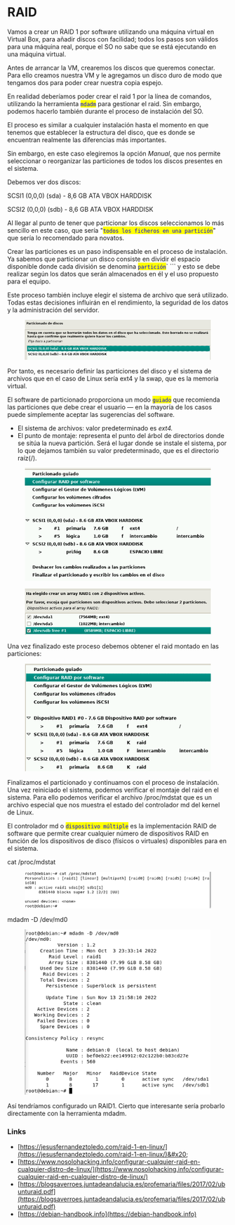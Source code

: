 # RAID

Vamos a crear un RAID 1 por software utilizando una máquina virtual en Virtual Box, para añadir discos con facilidad; todos los pasos son válidos para una máquina real, porque el SO no sabe que se está ejecutando en una máquina virtual.

Antes de arrancar la VM, crearemos los discos que queremos conectar. Para ello creamos nuestra VM y le agregamos un disco duro de modo que tengamos dos para poder crear nuestra copia espejo.

En realidad deberíamos poder crear el raid 1 por la línea de comandos, utilizando la herramienta <mark style="color:blue;">`mdadm`</mark> para gestionar el raid. Sin embargo, podemos hacerlo también durante el proceso de instalación del SO.

El proceso es similar a cualquier instalación hasta el momento en que tenemos que establecer la estructura del disco, que es donde se encuentran realmente las diferencias más importantes.

Sin embargo, en este caso elegiremos la opción _Manual_, que nos permite seleccionar o reorganizar las particiones de todos los discos presentes en el sistema.

Debemos ver dos discos:

SCSI1 (0,0,0) (sda) - 8,6 GB ATA VBOX HARDDISK

SCSI2 (0,0,0) (sdb) - 8,6 GB ATA VBOX HARDDISK

Al llegar al punto de tener que particionar los discos seleccionamos lo más sencillo en este caso, que sería "<mark style="color:blue;">`todos los ficheros en una partición`</mark>" que sería lo recomendado para novatos.

Crear las particiones  es un paso indispensable en el proceso de instalación. Ya sabemos que particionar un disco consiste en dividir el espacio disponible donde cada división se denomina <mark style="color:blue;">`partición`</mark>` ``` y esto se debe realizar según los datos que serán almacenados en él y el uso propuesto para el equipo.&#x20;

Este proceso también incluye elegir el sistema de archivo que será utilizado. Todas estas decisiones influirán en el rendimiento, la seguridad de los datos y la administración del servidor.

<figure><img src="../../.gitbook/assets/image (3).png" alt=""><figcaption></figcaption></figure>

Por tanto, es necesario definir las particiones del disco y el sistema de archivos que en el caso de Linux sería ext4 y la swap, que es la memoria virtual.&#x20;

El software de particionado proporciona un modo <mark style="color:blue;">`guiado`</mark> que recomienda las particiones que debe crear el usuario — en la mayoría de los casos puede simplemente aceptar las sugerencias del software.

* El sistema de archivos: valor predeterminado es _ext4._
* El punto de montaje: representa el punto del árbol de directorios donde se sitúa la nueva partición. Será el lugar donde se instale el sistema, por lo que dejamos también su valor predeterminado, que es el directorio raíz(/).

<figure><img src="../../.gitbook/assets/image (2) (2).png" alt=""><figcaption></figcaption></figure>

<figure><img src="../../.gitbook/assets/image (4) (1).png" alt=""><figcaption></figcaption></figure>



Una vez finalizado este proceso debemos obtener el raid montado en las particiones:

<figure><img src="../../.gitbook/assets/image (7).png" alt=""><figcaption></figcaption></figure>

Finalizamos el particionado y continuamos con el proceso de instalación. Una vez reiniciado el sistema, podemos verificar el montaje del raid en el sistema. Para ello podemos verificar el archivo /proc/mdstat que es un archivo especial que nos muestra el estado del controlador md del kernel de Linux.&#x20;

El controlador md o <mark style="color:blue;">`dispositivo múltiple`</mark> es la implementación RAID de software que permite crear cualquier número de dispositivos RAID en función de los dispositivos de disco (físicos o virtuales) disponibles para en el sistema.

cat /proc/mdstat

<figure><img src="../../.gitbook/assets/image (1) (1).png" alt=""><figcaption></figcaption></figure>

mdadm -D  /dev/md0

<figure><img src="../../.gitbook/assets/image (6) (1).png" alt=""><figcaption></figcaption></figure>



Así tendríamos configurado un RAID1. Cierto que interesante sería probarlo directamente con la herramienta mdadm.



### Links

* [https://jesusfernandeztoledo.com/raid-1-en-linux/](https://jesusfernandeztoledo.com/raid-1-en-linux/)&#x20;
* [https://www.nosolohacking.info/configurar-cualquier-raid-en-cualquier-distro-de-linux/](https://www.nosolohacking.info/configurar-cualquier-raid-en-cualquier-distro-de-linux/)
* [https://blogsaverroes.juntadeandalucia.es/profemaria/files/2017/02/ubunturaid.pdf](https://blogsaverroes.juntadeandalucia.es/profemaria/files/2017/02/ubunturaid.pdf)
* [https://debian-handbook.info](https://debian-handbook.info)





